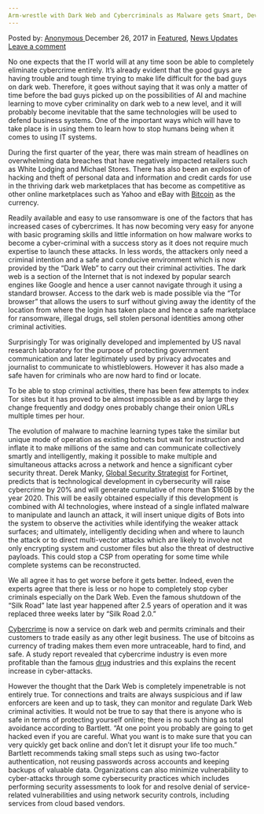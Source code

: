 ```yaml
---
Arm-wrestle with Dark Web and Cybercriminals as Malware gets Smart, Devious and Hard to Find
---
```

<article class="post-listing post-24097 post type-post status-publish format-standard has-post-thumbnail hentry category-deepdot-news category-news-updates tag-armwrestle tag-cybercriminals tag-dark tag-devious tag-find tag-hard tag-malware tag-smart tag-web">
    <div class="post-inner">
    <p class="post-meta">
    <span>Posted by: <a href="https://www.deepdotweb.com/author/anony/" title="">Anonymous </a></span>
    <span>December 26, 2017</span>
    <span>in <a href="https://www.deepdotweb.com/category/deepdot-news/" rel="category tag">Featured</a>, <a href="https://www.deepdotweb.com/category/news-updates/" rel="category tag">News Updates</a></span>
    <span><a href="https://www.deepdotweb.com/2017/12/26/arm-wrestle-dark-web-cybercriminals-malware-gets-smart-devious-hard-find/#respond">Leave a comment</a></span>
    </p>
    <div class="clear"></div>
    <div class="entry">
    <p>No one expects that the IT world will at any time soon be able to completely eliminate cybercrime entirely. It’s already evident that the good guys are having trouble and tough time trying to make life difficult for the bad guys on dark web. Therefore, it goes without saying that it was only a matter of time before the bad guys picked up on the possibilities of AI and machine learning to move cyber criminality on dark web to a new level, and it will probably become inevitable that the same technologies will be used to defend business systems. One of the important ways which will have to take place is in using them to learn how to stop humans being when it comes to using IT systems.</p>
    <p>During the first quarter of the year, there was main stream of headlines on overwhelming data breaches that have negatively impacted retailers such as White Lodging and Michael Stores. There has also been an explosion of hacking and theft of personal data and information and credit cards for use in the thriving dark web marketplaces that has become as competitive as other online marketplaces such as Yahoo and eBay with <a href="https://www.deepdotweb.com/2017/12/10/bitcoin-news-roundup-december-10-2017/">Bitcoin</a> as the currency.</p>
    <p>Readily available and easy to use ransomware is one of the factors that has increased cases of cybercrimes. It has now becoming very easy for anyone with basic programing skills and little information on how malware works to become a cyber-criminal with a success story as it does not require much expertise to launch these attacks. In less words, the attackers only need a criminal intention and a safe and conducive environment which is now provided by the “Dark Web” to carry out their criminal activities. The dark web is a section of the Internet that is not indexed by popular search engines like Google and hence a user cannot navigate through it using a standard browser. Access to the dark web is made possible via the “Tor browser” that allows the users to surf without giving away the identity of the location from where the login has taken place and hence a safe marketplace for ransomware, illegal drugs, sell stolen personal identities among other criminal activities.</p>
    <p>Surprisingly Tor was originally developed and implemented by US naval research laboratory for the purpose of protecting government communication and later legitimately used by privacy advocates and journalist to communicate to whistleblowers. However it has also made a safe haven for criminals who are now hard to find or locate.</p>
    <p>To be able to stop criminal activities, there has been few attempts to index Tor sites but it has proved to be almost impossible as and by large they change frequently and dodgy ones probably change their onion URLs multiple times per hour.</p>
    <p>The evolution of malware to machine learning types take the similar but unique mode of operation as existing botnets but wait for instruction and inflate it to make millions of the same and can communicate collectively smartly and intelligently, making it possible to make multiple and simultaneous attacks across a network and hence a significant cyber security threat. Derek Manky, <a href="https://diginomica.com/2017/12/08/ai-machine-learning-cyber-crime-unholy-trinity/">Global Security Strategist</a> for Fortinet, predicts that is technological development in cybersecurity will raise cybercrime by 20% and will generate cumulative of more than $160B by the year 2020. This will be easily obtained especially if this development is combined with AI technologies, where instead of a single inflated malware to manipulate and launch an attack, it will insert unique digits of Bots into the system to observe the activities while identifying the weaker attack surfaces; and ultimately, intelligently deciding when and where to launch the attack or to direct multi-vector attacks which are likely to involve not only encrypting system and customer files but also the threat of destructive payloads. This could stop a CSP from operating for some time while complete systems can be reconstructed.</p>
    <p>We all agree it has to get worse before it gets better. Indeed, even the experts agree that there is less or no hope to completely stop cyber criminals especially on the Dark Web. Even the famous shutdown of the “Silk Road” late last year happened after 2.5 years of operation and it was replaced three weeks later by “Silk Road 2.0.”</p>
    <p><a href="https://www.deepdotweb.com/2017/12/10/10-12-17-dark-web-cybercrime-roundup/">Cybercrime</a> is now a service on dark web and permits criminals and their customers to trade easily as any other legit business. The use of bitcoins as currency of trading makes them even more untraceable, hard to find, and safe. A study report revealed that cybercrime industry is even more profitable than the famous <a href="https://www.deepdotweb.com/2017/12/11/several-internet-drug-dealers-busted-russia/">drug</a> industries and this explains the recent increase in cyber-attacks.</p>
    <p>However the thought that the Dark Web is completely impenetrable is not entirely true. Tor connections and traits are always suspicious and if law enforcers are keen and up to task, they can monitor and regulate Dark Web criminal activities. It would not be true to say that there is anyone who is safe in terms of protecting yourself online; there is no such thing as total avoidance according to Bartlett. “At one point you probably are going to get hacked even if you are careful. What you want is to make sure that you can very quickly get back online and don’t let it disrupt your life too much.” Bartlett recommends taking small steps such as using two-factor authentication, not reusing passwords across accounts and keeping backups of valuable data. Organizations can also minimize vulnerability to cyber-attacks through some cybersecurity practices which includes performing security assessments to look for and resolve denial of service-related vulnerabilities and using network security controls, including services from cloud based vendors.</p>
    </div>
    <span style="display:none"><a href="https://www.deepdotweb.com/tag/armwrestle/" rel="tag">armwrestle</a> <a href="https://www.deepdotweb.com/tag/cybercriminals/" rel="tag">cybercriminals</a> <a href="https://www.deepdotweb.com/tag/dark/" rel="tag">dark</a> <a href="https://www.deepdotweb.com/tag/devious/" rel="tag">devious</a> <a href="https://www.deepdotweb.com/tag/find/" rel="tag">find</a> <a href="https://www.deepdotweb.com/tag/hard/" rel="tag">hard</a> <a href="https://www.deepdotweb.com/tag/malware/" rel="tag">malware</a> <a href="https://www.deepdotweb.com/tag/smart/" rel="tag">smart</a> <a href="https://www.deepdotweb.com/tag/web/" rel="tag">web</a></span> <span style="display:none" class="updated">2017-12-26</span>
    <div style="display:none" class="vcard author" itemprop="author" itemscope itemtype="http://schema.org/Person"><strong class="fn" itemprop="name"><a href="https://www.deepdotweb.com/author/anony/" title="Posts by Anonymous" rel="author">Anonymous</a></strong></div>
    </div>
</article>

